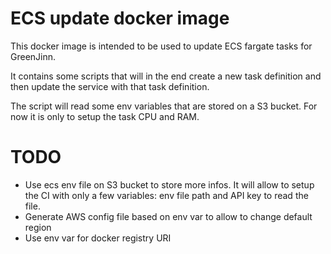 # ECS update docker image

This docker image is intended to be used to update ECS fargate tasks for GreenJinn.

It contains some scripts that will in the end create a new task definition and then update the service with that task definition.

The script will read some env variables that are stored on a S3 bucket. For now it is only to setup the task CPU and RAM.


# TODO

* Use ecs env file on S3 bucket to store more infos. It will allow to setup the CI with only a few variables: env file path and API key to read the file.
* Generate AWS config file based on env var to allow to change default region
* Use env var for docker registry URI
